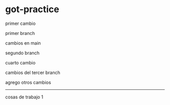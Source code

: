 # got-practice

primer cambio

primer branch

cambios en main


segundo branch

cuarto cambio

cambios del tercer branch

agrego otros cambios

------------

cosas de trabajo 1